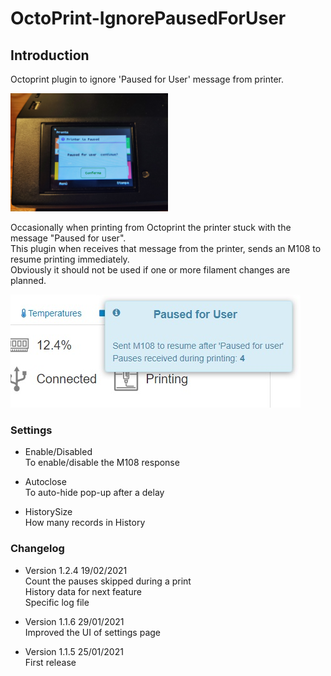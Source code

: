 # OctoPrint-IgnorePausedForUser

## Introduction

Octoprint plugin to ignore 'Paused for User' message from printer.  

<img src="imgs/pausedForUser.jpg" alt="Pause message" width="50%" />

Occasionally when printing from Octoprint the printer stuck with the message "Paused for user".  
This plugin when receives that message from the printer, sends an M108 to resume printing immediately.  
Obviously it should not be used if one or more filament changes are planned.  

![screenshot](imgs/screenshot.jpg)  

### Settings

* Enable/Disabled  
To enable/disable the M108 response  

* Autoclose  
To auto-hide pop-up after a delay  

* HistorySize  
How many records in History

### Changelog

* Version 1.2.4 19/02/2021  
Count the pauses skipped during a print  
History data for next feature  
Specific log file  

* Version 1.1.6 29/01/2021  
Improved the UI of settings page

* Version 1.1.5 25/01/2021  
First release
